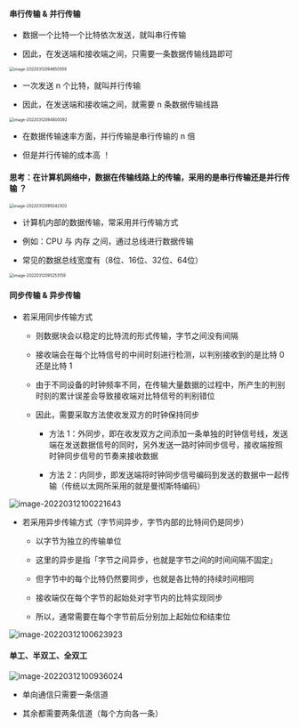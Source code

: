#### 串行传输 & 并行传输

- 数据一个比特一个比特依次发送，就叫串行传输

- 因此，在发送端和接收端之间，只需要一条数据传输线路即可

<img src="https://gitee.com/pj-l/imgs-1/raw/master/image-20220312094650558.png" alt="image-20220312094650558" style="zoom:50%;" />

- 一次发送 n 个比特，就叫并行传输

- 因此，在发送端和接收端之间，就需要 n 条数据传输线路

<img src="https://gitee.com/pj-l/imgs-1/raw/master/image-20220312094800092.png" alt="image-20220312094800092" style="zoom:50%;" />

- 在数据传输速率方面，并行传输是串行传输的 n 倍

- 但是并行传输的成本高 ！

#### 思考：在计算机网络中，数据在传输线路上的传输，采用的是串行传输还是并行传输 ？

<img src="https://gitee.com/pj-l/imgs-1/raw/master/image-20220312095042303.png" alt="image-20220312095042303" style="zoom:50%;" />

- 计算机内部的数据传输，常采用并行传输方式

- 例如：CPU 与 内存 之间，通过总线进行数据传输

- 常见的数据总线宽度有（8位、16位、32位、64位）

<img src="https://gitee.com/pj-l/imgs-1/raw/master/image-20220312095253159.png" alt="image-20220312095253159" style="zoom:50%;" />

#### 同步传输 & 异步传输

- 若采用同步传输方式

	- 则数据块会以稳定的比特流的形式传输，字节之间没有间隔

	- 接收端会在每个比特信号的中间时刻进行检测，以判别接收到的是比特 0 还是比特 1

	- 由于不同设备的时钟频率不同，在传输大量数据的过程中，所产生的判别时刻的累计误差会导致接收端对比特信号的判别错位

	- 因此，需要采取方法使收发双方的时钟保持同步

		- 方法 1：外同步，即在收发双方之间添加一条单独的时钟信号线，发送端在发送数据信号的同时，另外发送一路时钟同步信号，接收端按照时钟同步信号的节奏来接收数据

		- 方法 2：内同步，即发送端将时钟同步信号编码到发送的数据中一起传输（传统以太网所采用的就是曼彻斯特编码）

![image-20220312100221643](https://gitee.com/pj-l/imgs-1/raw/master/image-20220312100221643.png)

- 若采用异步传输方式（字节间异步，字节内部的比特间仍是同步）

	- 以字节为独立的传输单位

	- 这里的异步是指「字节之间异步，也就是字节之间的时间间隔不固定」

	- 但字节中的每个比特仍然要同步，也就是各比特的持续时间相同

	- 接收端仅在每个字节的起始处对字节内的比特实现同步

	- 所以，通常需要在每个字节前后分别加上起始位和结束位

![image-20220312100623923](https://gitee.com/pj-l/imgs-1/raw/master/image-20220312100623923.png)

#### 单工、半双工、全双工

![image-20220312100936024](https://gitee.com/pj-l/imgs-1/raw/master/image-20220312100936024.png)

- 单向通信只需要一条信道

- 其余都需要两条信道（每个方向各一条）
